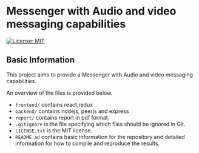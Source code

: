 # Messenger with Audio and video messaging capabilities 

[![License: MIT](https://img.shields.io/badge/License-MIT-yellow.svg)](https://opensource.org/licenses/MIT)


## Basic Information


This project aims to provide a Messenger with Audio and video messaging capabilities.

An overview of the files is provided below.


- `frontend/` contains react,redux
- `backend/` contains nodejs, peerjs and express
- `report/` contains report in pdf format.
- `.gitignore` is the file specifying which files should be ignored in Git.
- `LICENSE.txt` is the MIT license.
- `README.md` contains basic information for the repository and detailed information for how to compile and reproduce the results.
